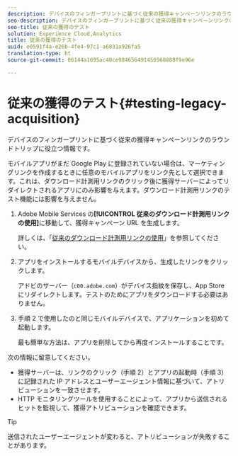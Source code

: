```yaml
---
description: デバイスのフィンガープリントに基づく従来の獲得キャンペーンリンクのラウンドトリップに役立つ情報です。
seo-description: デバイスのフィンガープリントに基づく従来の獲得キャンペーンリンクのラウンドトリップに役立つ情報です。
seo-title: 従来の獲得のテスト
solution: Experience Cloud,Analytics
title: 従来の獲得のテスト
uuid: e0591f4a-e26b-4fe4-97c1-a6831a926fa5
translation-type: ht
source-git-commit: 06144a1695ac40ce984656491456968888f9e96e

---
```



# 従来の獲得のテスト{#testing-legacy-acquisition}

デバイスのフィンガープリントに基づく従来の獲得キャンペーンリンクのラウンドトリップに役立つ情報です。

モバイルアプリがまだ Google Play に登録されていない場合は、マーケティングリンクを作成するときに任意のモバイルアプリをリンク先として選択できます。これは、ダウンロード計測用リンクのクリック後に獲得サーバーによってリダイレクトされるアプリにのみ影響を与えます。ダウンロード計測用リンクのテスト機能には影響を与えません。

1. Adobe Mobile Services の&#x200B;**[!UICONTROL 従来のダウンロード計測用リンクの使用]**&#x200B;に移動して、獲得キャンペーン URL を生成します。

   詳しくは、「[従来のダウンロード計測用リンクの使用](/help/using/acquisition-main/c-marketing-links-builder/t-create-edit-adobe-links/c-use-legacy-acquisition-links/c-use-legacy-acquisition-links.md)」を参照してください。

1. アプリをインストールするモバイルデバイスから、生成したリンクをクリックします。

   アドビのサーバー（`c00.adobe.com`）がデバイス指紋を保存し、App Store にリダイレクトします。テストのためにアプリをダウンロードする必要はありません。

1. 手順 2 で使用したのと同じモバイルデバイスで、アプリケーションを初めて起動します。

   最も簡単な方法は、アプリを削除してから再度インストールすることです。

次の情報に留意してください。

* 獲得サーバーは、リンクのクリック（手順 2）とアプリの起動時（手順 3）に記録された IP アドレスとユーザーエージェント情報に基づいて、アトリビューションを一致させます。
* HTTP モニタリングツールを使用することによって、アプリから送信されるヒットを監視して、獲得アトリビューションを確認できます。

>[!TIP]
>
>送信されたユーザーエージェントが変わると、アトリビューションが失敗することがあります。
